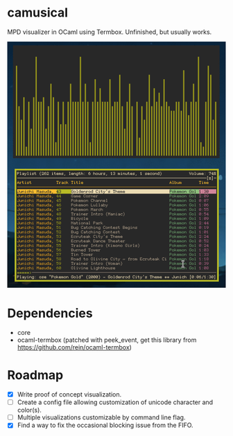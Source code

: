 # camusical
MPD visualizer in OCaml using Termbox.
Unfinished, but usually works.

![camusical gif with green foreground](/img/camusical.gif)

# Dependencies
- core
- ocaml-termbox (patched with peek_event, get this library from https://github.com/rein/ocaml-termbox)

# Roadmap
- [X] Write proof of concept visualization.
- [ ] Create a config file allowing customization of unicode character and color(s).
- [ ] Multiple visualizations customizable by command line flag.
- [X] Find a way to fix the occasional blocking issue from the FIFO.
